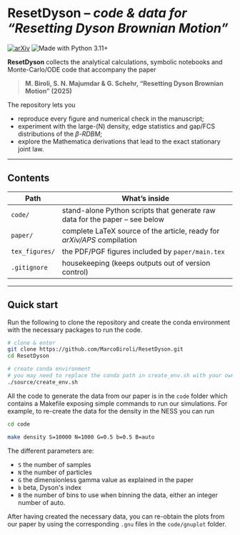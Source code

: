 # ResetDyson – _code & data for “Resetting Dyson Brownian Motion”_

[![arXiv](https://img.shields.io/badge/arXiv-2503.14733-B31B1B.svg)](https://arxiv.org/abs/2503.14733)
![Made with Python 3.11+](https://img.shields.io/badge/Python-3.11%2B-blue)

**ResetDyson** collects the analytical calculations, symbolic notebooks and Monte-Carlo/ODE code that accompany the paper  
> **M. Biroli, S. N. Majumdar & G. Schehr, “Resetting Dyson Brownian Motion” (2025)** 

The repository lets you

* reproduce every figure and numerical check in the manuscript;  
* experiment with the large-\(N\) density, edge statistics and gap/FCS distributions of the *β-RDBM*;  
* explore the Mathematica derivations that lead to the exact stationary joint law.

---

## Contents

| Path | What’s inside |
|------|---------------|
| `code/` | stand-alone Python scripts that generate raw data for the paper – see below |
| `paper/` | complete LaTeX source of the article, ready for *arXiv/APS* compilation |
| `tex_figures/` | the PDF/PGF figures included by `paper/main.tex` |
| `.gitignore` | housekeeping (keeps outputs out of version control) |

---

## Quick start

Run the following to clone the repository and create the conda environment with the necessary packages to run the code.
```bash
# clone & enter
git clone https://github.com/MarcoBiroli/ResetDyson.git
cd ResetDyson

# create conda environment
# you may need to replace the conda path in create_env.sh with your own
./source/create_env.sh 
```

All the code to generate the data from our paper is in the `code` folder which contains a Makefile exposing simple commands to run our simulations. For example, to re-create the data for the density in the NESS you can run

```bash
cd code

make density S=10000 N=1000 G=0.5 b=0.5 B=auto
```

The different parameters are:
 - `S` the number of samples
 - `N` the number of particles
 - `G` the dimensionless gamma value as explained in the paper
 - `b` beta, Dyson's index
 - `B` the number of bins to use when binning the data, either an integer number of auto.

After having created the necessary data, you can re-obtain the plots from our paper by using the corresponding `.gnu` files in the `code/gnuplot` folder. 

